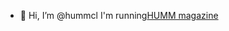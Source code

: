 - 👋 Hi, I’m @hummcl
I'm running<a href="https://www.humm-magazine.com/">HUMM magazine</a>

<!---
hummcl/hummcl is a ✨ special ✨ repository because its `README.md` (this file) appears on your GitHub profile.
You can click the Preview link to take a look at your changes.
--->
